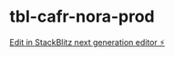 # tbl-cafr-nora-prod

[Edit in StackBlitz next generation editor ⚡️](https://stackblitz.com/~/github.com/VFBots/tbl-cafr-nora-prod)